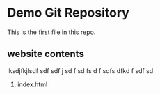 # Demo Git Repository

This is the first file in this repo.

## website contents
lksdjfkjlsdf
sdf 
sdf j
sd f
sd fs
d f
sdfs
dfkd f sdf sd

1. index.html
